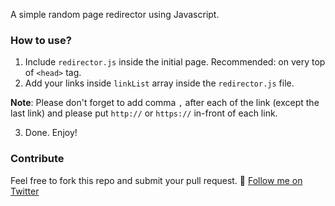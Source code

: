A simple random page redirector using Javascript.

### How to use?

1. Include `redirector.js` inside the initial page. Recommended: on very top of `<head>` tag.
2. Add your links inside `linkList` array inside the `redirector.js` file.

**Note**: Please don't forget to add comma `,` after each of the link (except the last link) and please put `http://` or `https://` in-front of each link.

3. Done. Enjoy!

### Contribute

Feel free to fork this repo and submit your pull request. :muscle:
[Follow me on Twitter](http://twitter.com/zulhhandyplast)
